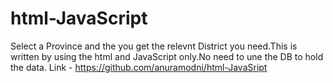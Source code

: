 # html-JavaScript
Select a Province and the you get the relevnt District you need.This is written by using the html and JavaScript only.No need to une the DB to hold the data.
Link - https://github.com/anuramodni/html-JavaSript
